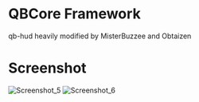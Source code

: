 # QBCore Framework
qb-hud heavily modified by MisterBuzzee and Obtaizen

# Screenshot
![Screenshot_5](https://user-images.githubusercontent.com/57309415/134574050-24b750b2-d82d-4f41-9e25-9f3c2e1273ff.png)
![Screenshot_6](https://user-images.githubusercontent.com/57309415/134574081-230e9bbf-e706-4cdd-ba67-1f784ad038fc.png)

